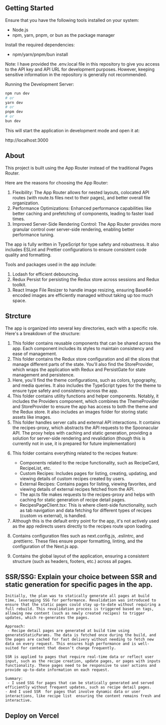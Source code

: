 ## Getting Started

Ensure that you have the following tools installed on your system:

- Node.js
- npm, yarn, pnpm, or bun as the package manager

Install the required dependencies:

- npm/yarn/pnpm/bun install

Note: I have provided the .env.local file in this repository to give you access to the API key and API URL for development purposes. However, keeping sensitive information in the repository is generally not recommended.

Running the Development Server:

```bash
npm run dev
# or
yarn dev
# or
pnpm dev
# or
bun dev
```

This will start the application in development mode and open it at:

http://localhost:3000

## About

This project is built using the App Router instead of the traditional Pages Router.

Here are the reasons for choosing the App Router:

1. Flexibility: The App Router allows for nested layouts, colocated API routes (with route.ts files next to their pages), and better overall file organization.
2. Performance Optimizations: Enhanced performance capabilities like better caching and prefetching of components, leading to faster load times.
3. Improved Server-Side Rendering Control: The App Router provides more granular control over server-side rendering, enabling better performance tuning.

The app is fully written in TypeScript for type safety and robustness. It also includes ESLint and Prettier configurations to ensure consistent code quality and formatting.

Tools and packages used in the app include:

1. Lodash for efficient debouncing.
2. Redux Persist for persisting the Redux store across sessions and Redux toolkit.
3. React Image File Resizer to handle image resizing, ensuring Base64-encoded images are efficiently managed without taking up too much space.

## Strcture

The app is organized into several key directories, each with a specific role. Here's a breakdown of the structure:

1. <!--  components/ --> This folder contains reusable components that can be shared across the app. Each component includes its styles to maintain consistency and ease of management.

2. <!--  store/ --> This folder contains the Redux store configuration and all the slices that manage different parts of the state. You'll also find the StoreProvider, which wraps the application with Redux and PersistGate for state management and persistence.

3. <!--  styles/ --> Here, you'll find the theme configurations, such as colors, typography, and media queries. It also includes the TypeScript types for the theme to ensure type safety and consistency across the app.

4. <!--  utils/ --> This folder contains utility functions and helper components. Notably, it includes the Providers component, which combines the ThemeProvider and StoreProvider to ensure the app has access to both the theme and the Redux store. It also includes an images folder for storing static assets like images.

5. <!--  api/ --> This folder handles server calls and external API interactions. It contains the recipes-proxy, which abstracts the API requests to the Spoonacular API. The proxy helps with caching and static generation, providing a solution for server-side rendering and revalidation (though this is currently not in use, it is prepared for future implementation)

6. <!--  recipes/ -->

   This folder contains everything related to the recipes feature:

   - Components related to the recipe functionality, such as RecipeCard, RecipeList, etc.
   - Custom Recipes: Includes pages for listing, creating, updating, and viewing details of custom recipes created by users.
   - External Recipes: Contains pages for listing, viewing favorites, and viewing details of external recipes fetched from the API.
   - The api.ts file makes requests to the recipes-proxy and helps with caching for static generation of recipe detail pages.
   - RecipesPageClient.tsx: This is where client-side functionality, such as tab navigation and data fetching for different types of recipes (custom vs external), is handled.

7. <!--  page.tsx -->  Although this is the default entry point for the app, it's not actively used as the app redirects users directly to the recipes route upon loading.

8. Contains configuration files such as next.config.js, .eslintrc, and .prettierrc. These files ensure proper formatting, linting, and the configuration of the Next.js app.

9. Contains the global layout of the application, ensuring a consistent structure (such as headers, footers, etc.) across all pages.

## SSR/SSG: Explain your choice between SSR and static generation for specific pages in the app.

    Initially, the plan was to statically generate all pages at build time, leveraging SSG for performance. Revalidation was introduced to ensure that the static pages could stay up-to-date without requiring a full rebuild. This revalidation process is triggered based on tags, allowing new content (such as newly created recipes) to trigger updates, which re-generates the pages.

    Approach:
     - Recipe detail pages are generated at build time using generateStaticParams. The data is fetched once during the build, and the pages are cached for fast delivery without needing to fetch new data on every request. This ensures high performance and is well-suited for content that doesn’t change frequently.

    SSR is applied to pages that require real-time data or reflect user input, such as the recipe creation, update pages, or pages with inputs functionality. These pages need to be responsive to user actions and provide up-to-date information on each request.

    Summary:
     - I used SSG for pages that can be statically generated and served efficiently without frequent updates, such as recipe detail pages.
    - And I used SSR  for pages that involve dynamic data or user interactions, like recipe list  ensuring the content remains fresh and interactive.

## Deploy on Vercel
